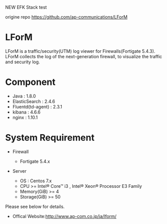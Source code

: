 NEW EFK Stack test

origine repo https://github.com/ap-communications/LForM

# LForM

LForM is a traffic/security(UTM) log viewer for Firewalls(Fortigate 5.4.3).<br>
LForM collects the log of the next-generation firewall, to visualize the traffic and security log.

# Component

- Java : 1.8.0
- ElasticSearch : 2.4.6
- Fluentd(td-agent) : 2.3.1
- kibana : 4.6.6
- nginx : 1.10.1

# System Requirement

- Firewall
	- Fortigate 5.4.x

- Server
	- OS : Centos 7.x
	- CPU >= Intel® Core™ i3 , Intel® Xeon® Processor E3 Family
	- Memory(GiB) >= 4
	- Storage(GiB) >= 50


Please see below for details.
* Offical Website:http://www.ap-com.co.jp/ja/lform/
